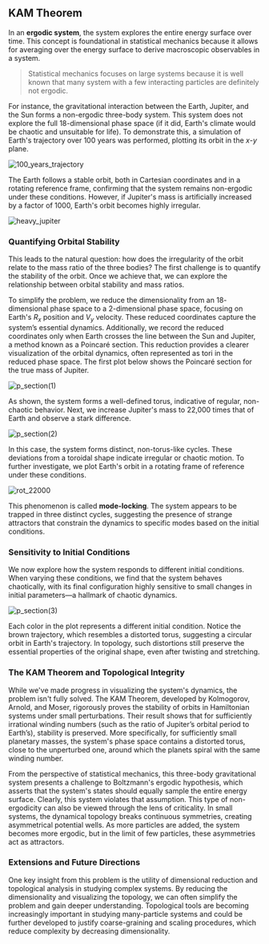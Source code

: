 ## KAM Theorem

In an __ergodic system__, the system explores the entire energy surface over time. This concept is foundational in statistical mechanics because it allows for averaging over the energy surface to derive macroscopic observables in a system.

> Statistical mechanics focuses on large systems because it is well known that many system with a few interacting particles are definitely not ergodic.

For instance, the gravitational interaction between the Earth, Jupiter, and the Sun forms a non-ergodic three-body system. This system does not explore the full $18$-dimensional phase space (if it did, Earth's climate would be chaotic and unsuitable for life). To demonstrate this, a simulation of Earth's trajectory over 100 years was performed, plotting its orbit in the $x$-$y$ plane.

![100_years_trajectory](/kam_theorem/figures/one_hundred_years_orbit.png)



The Earth follows a stable orbit, both in Cartesian coordinates and in a rotating reference frame, confirming that the system remains non-ergodic under these conditions. However, if Jupiter's mass is artificially increased by a factor of 1000, Earth's orbit becomes highly irregular.

![heavy_jupiter](/kam_theorem/figures/heavy_jupiter.png)

### Quantifying Orbital Stability

This leads to the natural question: how does the irregularity of the orbit relate to the mass ratio of the three bodies? The first challenge is to quantify the stability of the orbit. Once we achieve that, we can explore the relationship between orbital stability and mass ratios.


To simplify the problem, we reduce the dimensionality from an $18$-dimensional phase space to a $2$-dimensional phase space, focusing on Earth's $R_x$ position and $V_y$ velocity. These reduced coordinates capture the system’s essential dynamics. Additionally, we record the reduced coordinates only when Earth crosses the line between the Sun and Jupiter, a method known as a Poincaré section. This reduction provides a clearer visualization of the orbital dynamics, often represented as tori in the reduced phase space. The first plot below shows the Poincaré section for the true mass of Jupiter.

![p_section(1)](/kam_theorem/figures/p_section(1).png)


As shown, the system forms a well-defined torus, indicative of regular, non-chaotic behavior. Next, we increase Jupiter's mass to 22,000 times that of Earth and observe a stark difference.

![p_section(2)](/kam_theorem/figures/p_section(2).png)


In this case, the system forms distinct, non-torus-like cycles. These deviations from a toroidal shape indicate irregular or chaotic motion. To further investigate, we plot Earth's orbit in a rotating frame of reference under these conditions.

![rot_22000](/kam_theorem/figures/rot_2200.png)

This phenomenon is called __mode-locking__. The system appears to be trapped in three distinct cycles, suggesting the presence of strange attractors that constrain the dynamics to specific modes based on the initial conditions.


### Sensitivity to Initial Conditions

We now explore how the system responds to different initial conditions. When varying these conditions, we find that the system behaves chaotically, with its final configuration highly sensitive to small changes in initial parameters—a hallmark of chaotic dynamics.


![p_section(3)](/kam_theorem/figures/p_section(3).png)

Each color in the plot represents a different initial condition. Notice the brown trajectory, which resembles a distorted torus, suggesting a circular orbit in Earth's trajectory. In topology, such distortions still preserve the essential properties of the original shape, even after twisting and stretching.

### The KAM Theorem and Topological Integrity

While we've made progress in visualizing the system's dynamics, the problem isn't fully solved. The KAM Theorem, developed by Kolmogorov, Arnold, and Moser, rigorously proves the stability of orbits in Hamiltonian systems under small perturbations. Their result shows that for sufficiently irrational winding numbers (such as the ratio of Jupiter’s orbital period to Earth’s), stability is preserved. More specifically, for sufficiently small planetary masses, the system's phase space contains a distorted torus, close to the unperturbed one, around which the planets spiral with the same winding number.

From the perspective of statistical mechanics, this three-body gravitational system presents a challenge to Boltzmann's ergodic hypothesis, which asserts that the system's states should equally sample the entire energy surface. Clearly, this system violates that assumption. This type of non-ergodicity can also be viewed through the lens of criticality. In small systems, the dynamical topology breaks continuous symmetries, creating asymmetrical potential wells. As more particles are added, the system becomes more ergodic, but in the limit of few particles, these asymmetries act as attractors.


### Extensions and Future Directions

One key insight from this problem is the utility of dimensional reduction and topological analysis in studying complex systems. By reducing the dimensionality and visualizing the topology, we can often simplify the problem and gain deeper understanding. Topological tools are becoming increasingly important in studying many-particle systems and could be further developed to justify coarse-graining and scaling procedures, which reduce complexity by decreasing dimensionality.
